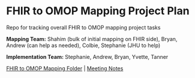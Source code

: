 # FHIR to OMOP Mapping Project Plan

Repo for tracking overall FHIR to OMOP mapping project tasks

**Mapping Team:** Shahim (bulk of initial mapping on FHIR side), Bryan, Andrew (can help as needed), Colbie, Stephanie (JHU to help)

**Implementation Team:** Stephanie, Andrew, Bryan, Yvette, Tanner

[FHIR to OMOP Mapping Folder](https://drive.google.com/drive/folders/1PfWYJyxDBZJi2h1neVJ2R_CQfYXcHYzt) | [Meeting Notes](https://docs.google.com/document/d/1MU0pkbG1pSHXD5ijIhpE3YgIwje0NmXdjx6mZXLQmaU/edit)
